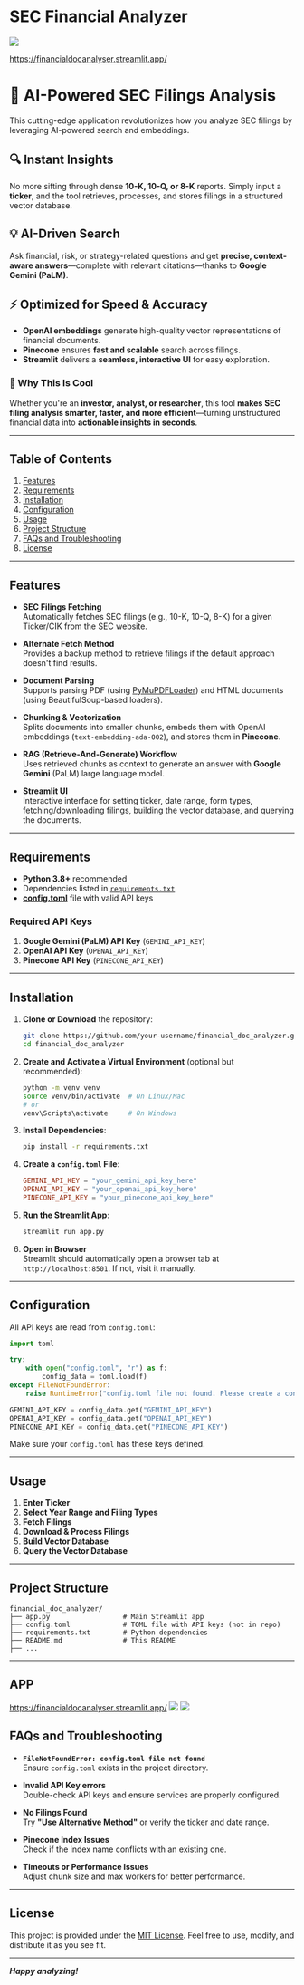 # SEC Financial Analyzer
![](https://upload.wikimedia.org/wikipedia/commons/thumb/1/1c/Seal_of_the_United_States_Securities_and_Exchange_Commission.svg/640px-Seal_of_the_United_States_Securities_and_Exchange_Commission.svg.png)

https://financialdocanalyser.streamlit.app/


# 🚀 AI-Powered SEC Filings Analysis  

This cutting-edge application revolutionizes how you analyze SEC filings by leveraging AI-powered search and embeddings.  

## 🔍 Instant Insights  
No more sifting through dense **10-K, 10-Q, or 8-K** reports. Simply input a **ticker**, and the tool retrieves, processes, and stores filings in a structured vector database.  

## 💡 AI-Driven Search  
Ask financial, risk, or strategy-related questions and get **precise, context-aware answers**—complete with relevant citations—thanks to **Google Gemini (PaLM)**.  

## ⚡ Optimized for Speed & Accuracy  
- **OpenAI embeddings** generate high-quality vector representations of financial documents.  
- **Pinecone** ensures **fast and scalable** search across filings.  
- **Streamlit** delivers a **seamless, interactive UI** for easy exploration.  

### 🚀 Why This Is Cool  
Whether you're an **investor, analyst, or researcher**, this tool **makes SEC filing analysis smarter, faster, and more efficient**—turning unstructured financial data into **actionable insights in seconds**.  


---

## Table of Contents

1. [Features](#features)
2. [Requirements](#requirements)
3. [Installation](#installation)
4. [Configuration](#configuration)
5. [Usage](#usage)
6. [Project Structure](#project-structure)
7. [FAQs and Troubleshooting](#faqs-and-troubleshooting)
8. [License](#license)

---

## Features

- **SEC Filings Fetching**  
  Automatically fetches SEC filings (e.g., 10-K, 10-Q, 8-K) for a given Ticker/CIK from the SEC website.

- **Alternate Fetch Method**  
  Provides a backup method to retrieve filings if the default approach doesn't find results.

- **Document Parsing**  
  Supports parsing PDF (using [PyMuPDFLoader](https://github.com/lanpa/pdf-extractor/blob/master/langchain_community/document_loaders/pymupdf.py)) and HTML documents (using BeautifulSoup-based loaders).

- **Chunking & Vectorization**  
  Splits documents into smaller chunks, embeds them with OpenAI embeddings (`text-embedding-ada-002`), and stores them in **Pinecone**.

- **RAG (Retrieve-And-Generate) Workflow**  
  Uses retrieved chunks as context to generate an answer with **Google Gemini** (PaLM) large language model.

- **Streamlit UI**  
  Interactive interface for setting ticker, date range, form types, fetching/downloading filings, building the vector database, and querying the documents.

---

## Requirements

- **Python 3.8+** recommended
- Dependencies listed in [`requirements.txt`](./requirements.txt)
- [**config.toml**](#configuration) file with valid API keys

### Required API Keys

1. **Google Gemini (PaLM) API Key** (`GEMINI_API_KEY`)
2. **OpenAI API Key** (`OPENAI_API_KEY`)
3. **Pinecone API Key** (`PINECONE_API_KEY`)

---

## Installation

1. **Clone or Download** the repository:
   ```bash
   git clone https://github.com/your-username/financial_doc_analyzer.git
   cd financial_doc_analyzer
   ```

2. **Create and Activate a Virtual Environment** (optional but recommended):
   ```bash
   python -m venv venv
   source venv/bin/activate  # On Linux/Mac
   # or
   venv\Scripts\activate     # On Windows
   ```

3. **Install Dependencies**:
   ```bash
   pip install -r requirements.txt
   ```

4. **Create a `config.toml` File**:
   ```toml
   GEMINI_API_KEY = "your_gemini_api_key_here"
   OPENAI_API_KEY = "your_openai_api_key_here"
   PINECONE_API_KEY = "your_pinecone_api_key_here"
   ```

5. **Run the Streamlit App**:
   ```bash
   streamlit run app.py
   ```

6. **Open in Browser**  
   Streamlit should automatically open a browser tab at `http://localhost:8501`. If not, visit it manually.

---

## Configuration

All API keys are read from `config.toml`:

```python
import toml

try:
    with open("config.toml", "r") as f:
        config_data = toml.load(f)
except FileNotFoundError:
    raise RuntimeError("config.toml file not found. Please create a config.toml with your API keys.")

GEMINI_API_KEY = config_data.get("GEMINI_API_KEY")
OPENAI_API_KEY = config_data.get("OPENAI_API_KEY")
PINECONE_API_KEY = config_data.get("PINECONE_API_KEY")
```

Make sure your `config.toml` has these keys defined.

---

## Usage

1. **Enter Ticker**
2. **Select Year Range and Filing Types**
3. **Fetch Filings**
4. **Download & Process Filings**
5. **Build Vector Database**
6. **Query the Vector Database**

---

## Project Structure

```
financial_doc_analyzer/
├── app.py                  # Main Streamlit app
├── config.toml             # TOML file with API keys (not in repo)
├── requirements.txt        # Python dependencies
├── README.md               # This README
├── ...
```

---
## APP
https://financialdocanalyser.streamlit.app/
![](https://github.com/abh2050/financial_doc_analyser/blob/main/pic1.png)
![](https://github.com/abh2050/financial_doc_analyser/blob/main/pic2.png)

## FAQs and Troubleshooting

- **`FileNotFoundError: config.toml file not found`**  
  Ensure `config.toml` exists in the project directory.

- **Invalid API Key errors**  
  Double-check API keys and ensure services are properly configured.

- **No Filings Found**  
  Try **"Use Alternative Method"** or verify the ticker and date range.

- **Pinecone Index Issues**  
  Check if the index name conflicts with an existing one.

- **Timeouts or Performance Issues**  
  Adjust chunk size and max workers for better performance.

---

## License

This project is provided under the [MIT License](LICENSE.md). Feel free to use, modify, and distribute it as you see fit.

---

_**Happy analyzing!**_
